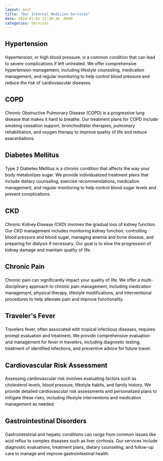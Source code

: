 ```yaml
---
layout: post
title: "Our Internal Medicine Services"
date: 2024-01-01 22:28:30 -0500
categories: Services
---
```


<div class="background-image" style="color: black; line-height: 1.5;">

  <h2 id="hypertension"><i class="fas fa-heartbeat"></i> Hypertension</h2>
  <p>Hypertension, or high blood pressure, is a common condition that can lead to severe complications if left untreated. We offer comprehensive hypertension management, including lifestyle counseling, medication management, and regular monitoring to help control blood pressure and reduce the risk of cardiovascular diseases.</p>

  <h2 id="copd"><i class="fas fa-lungs"></i> COPD</h2>
  <p>Chronic Obstructive Pulmonary Disease (COPD) is a progressive lung disease that makes it hard to breathe. Our treatment plans for COPD include smoking cessation support, bronchodilator therapies, pulmonary rehabilitation, and oxygen therapy to improve quality of life and reduce exacerbations.</p>

  <h2 id="diabetes"><i class="fas fa-syringe"></i> Diabetes Mellitus</h2>
  <p>Type 2 Diabetes Mellitus is a chronic condition that affects the way your body metabolizes sugar. We provide individualized treatment plans that include dietary counseling, exercise recommendations, medication management, and regular monitoring to help control blood sugar levels and prevent complications.</p>

  <h2 id="ckd"><i class="fas fa-kidneys"></i> CKD</h2>
  <p>Chronic Kidney Disease (CKD) involves the gradual loss of kidney function. Our CKD management includes monitoring kidney function, controlling blood pressure and blood sugar, managing anemia and bone disease, and preparing for dialysis if necessary. Our goal is to slow the progression of kidney damage and maintain quality of life.</p>

  <h2 id="chronic-pain"><i class="fas fa-band-aid"></i> Chronic Pain</h2>
  <p>Chronic pain can significantly impact your quality of life. We offer a multi-disciplinary approach to chronic pain management, including medication management, physical therapy, lifestyle modifications, and interventional procedures to help alleviate pain and improve functionality.</p>

  <h2 id="travelers-fever"><i class="fas fa-globe"></i> Traveler's Fever</h2>
  <p>Travelers fever, often associated with tropical infectious diseases, requires prompt evaluation and treatment. We provide comprehensive evaluation and management for fever in travelers, including diagnostic testing, treatment of identified infections, and preventive advice for future travel.</p>

  <h2 id="cardiovascular-risk"><i class="fas fa-heart"></i> Cardiovascular Risk Assessment</h2>
  <p>Assessing cardiovascular risk involves evaluating factors such as cholesterol levels, blood pressure, lifestyle habits, and family history. We provide detailed cardiovascular risk assessments and personalized plans to mitigate these risks, including lifestyle interventions and medication management as needed.</p>

  <h2 id="gastrointestinal-disorders"><i class="fas fa-stomach"></i> Gastrointestinal Disorders</h2>
  <p>Gastrointestinal and hepatic conditions can range from common issues like acid reflux to complex diseases such as liver cirrhosis. Our services include diagnostic evaluations, treatment plans, dietary counseling, and follow-up care to manage and improve gastrointestinal health.</p>
</div>

